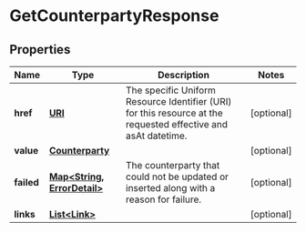 

# GetCounterpartyResponse

## Properties

Name | Type | Description | Notes
------------ | ------------- | ------------- | -------------
**href** | [**URI**](URI.md) | The specific Uniform Resource Identifier (URI) for this resource at the requested effective and asAt datetime. |  [optional]
**value** | [**Counterparty**](Counterparty.md) |  |  [optional]
**failed** | [**Map&lt;String, ErrorDetail&gt;**](ErrorDetail.md) | The counterparty that could not be updated or inserted along with a reason for failure. |  [optional]
**links** | [**List&lt;Link&gt;**](Link.md) |  |  [optional]



